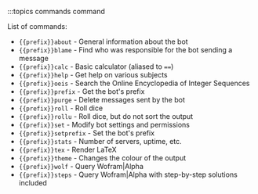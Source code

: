 :::topics commands command

List of commands:
- `{{prefix}}about` - General information about the bot
- `{{prefix}}blame` - Find who was responsible for the bot sending a message
- `{{prefix}}calc` - Basic calculator (aliased to `==`)
- `{{prefix}}help` - Get help on various subjects
- `{{prefix}}oeis` - Search the Online Encyclopedia of Integer Sequences
- `{{prefix}}prefix` - Get the bot's prefix
- `{{prefix}}purge` - Delete messages sent by the bot
- `{{prefix}}roll` - Roll dice
- `{{prefix}}rollu` - Roll dice, but do not sort the output
- `{{prefix}}set` - Modify bot settings and permissions
- `{{prefix}}setprefix` - Set the bot's prefix
- `{{prefix}}stats` - Number of servers, uptime, etc.
- `{{prefix}}tex` - Render LaTeX
- `{{prefix}}theme` - Changes the colour of the output
- `{{prefix}}wolf` - Query Wofram|Alpha
- `{{prefix}}steps` - Query Wofram|Alpha with step-by-step solutions included